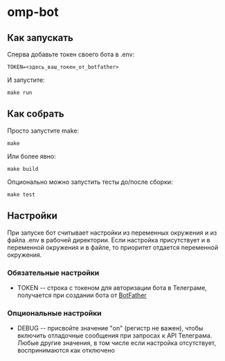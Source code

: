 # omp-bot

## Как запускать

Сперва добавьте токен своего бота в .env:

```
TOKEN=<здесь_ваш_токен_от_botfather>
```

И запустите:

```
make run
```

## Как собрать

Просто запустите make:

```
make
```

Или более явно:

```
make build
```

Опционально можно запустить тесты до/после сборки:

```
make test
```

## Настройки

При запуске бот считывает настройки из переменных окружения и из файла .env в рабочей директории.
Если настройка присутствует и в переменной окружения и в файле, то приоритет отдается переменной окружения.

### Обязательные настройки

- TOKEN -- строка с токеном для авторизации бота в Телеграме, получается при создании бота от [BotFather](https://telegram.me/BotFather)

### Опциональные настройки

- DEBUG -- присвойте значение "on" (регистр не важен), чтобы включить отладочные сообщения при запросах к API Телеграма. Любые другие значения, в том числе если настройка отсутствует, воспринимаются как отключено